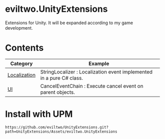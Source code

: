 # eviltwo.UnityExtensions
Extensions for Unity. It will be expanded according to my game development.

# Contents
|Category|Example|
|---|---|
|[Localization](https://github.com/eviltwo/UnityExtensions/tree/main/UnityExtensions/Assets/eviltwo.UnityExtensions/Scripts/Runtime/Localization)|StringLocalizer : Localization event implemented in a pure C# class.|
|[UI](https://github.com/eviltwo/UnityExtensions/tree/main/UnityExtensions/Assets/eviltwo.UnityExtensions/Scripts/Runtime/UI)|CancelEventChain : Execute cancel event on parent objects.|

# Install with UPM
```
https://github.com/eviltwo/UnityExtensions.git?path=UnityExtensions/Assets/eviltwo.UnityExtensions
```
